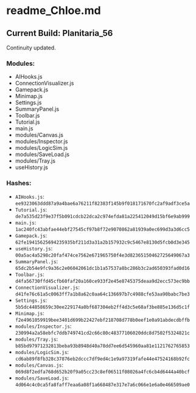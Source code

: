 # readme_Chloe.md

## Current Build: Planitaria_56

Continuity updated.

### Modules:
- AIHooks.js
- ConnectionVisualizer.js
- Gamepack.js
- Minimap.js
- Settings.js
- SummaryPanel.js
- Toolbar.js
- Tutorial.js
- main.js
- modules/Canvas.js
- modules/Inspector.js
- modules/LogicSim.js
- modules/SaveLoad.js
- modules/Tray.js
- useHistory.js

### Hashes:
- `AIHooks.js`: `ee9323063ddd87a9a4bae6a76211f82383f145b9f018171670fc2af9adf3ce5a`
- `Tutorial.js`: `de7a535d23f9e37f5b091cdcb22dca2c974efda81a225412049d15bf6e9ab999`
- `main.js`: `1ac240fc43abfae44ebf27545cf97b8f72e9070862a81939a0ec699d3a3d6cc5`
- `Gamepack.js`: `62fe19415625694235935bf211d3a31a2b157932c9c5467e8130d5fcb0d3e345`
- `useHistory.js`: `00a5ac4a5298c20faf474ce7562e671965750f4e3d82365150462725649067a3`
- `SummaryPanel.js`: `65dc2b54e9fc9a36c2e06042061dc1b1a57537a8bc286b3c2ad650393fad0d16`
- `Toolbar.js`: `d4fa56730ffd45cfb60faf20a160ce933f2e45e8745375deaa9d2ecc573ec9bb`
- `ConnectionVisualizer.js`: `d41fe76c61a5c0063ff7a1b8a62c0aa64c136697b7c4988cfe53aa90babc7be3`
- `Settings.js`: `5b5dc44858659c30ee229174a0bf687304eb2ff4d3c5e68af3be885e136d5c1f`
- `Minimap.js`: `f2e4961059919bee3401d699b22427ebf218708d778b0eef1e0a91abdecdbffb`
- `modules/Inspector.js`: `230994a2a58ebfc7ddb749741cd2c66c80c48377106020ddc8d7502f5324821c`
- `modules/Tray.js`: `b85bd97971232813beba93b8948d40a78dd7ee6d545960aa81e1121762765853`
- `modules/LogicSim.js`: `cd6ab89f8fb328c37876eb2dccc7df9ed4c1e9a97319fafe44e47524168b92fc`
- `modules/Canvas.js`: `069d8f2edfa768d652b20f9a05cc23c8ef06511f08026a4fc6cb4d6444a40bcf`
- `modules/SaveLoad.js`: `4d064c4c0ca5fa8faff7eaa6a08f1a668487e317e7a6c066e1e6a0e466509ae0`